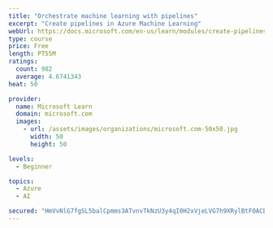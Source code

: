 ```yaml
---
title: "Orchestrate machine learning with pipelines"
excerpt: "Create pipelines in Azure Machine Learning"
webUrl: https://docs.microsoft.com/en-us/learn/modules/create-pipelines-in-aml/
type: course
price: Free
length: PT55M
ratings:
  count: 982
  average: 4.6741343
heat: 50

provider:
  name: Microsoft Learn
  domain: microsoft.com
  images:
    - url: /assets/images/organizations/microsoft.com-50x50.jpg
      width: 50
      height: 50

levels:
  - Beginner

topics:
  - Azure
  - AI

secured: "HmVvNlG7fgSL5balCpmms3ATvnvTkNzU3y4qI0H2xVjeLVG7h9XRylBtFOACBbDQVrFgUAMU/2l1f0zCgoaRYK9F5hTua6EKjXX5zmFNSZqiD3/8PfUz3T2dl8ywePKPBpfIvzH58RF72QBZbH48d4IcsD9RqsJRLGqhN90M3/mhS25nMhW9zAoBgA48kc3+3GVy0B+Ny7i/6DyEnsXZMtPKxJDLrr55jZd1FCbqgy/GMWAmxQV01QFpP/0ZRDTK4vWgbywTfcMONxmmg1uZxBmgKpMZrqLLSt8Uge+T2fTuLOLjR/hZzFlpvHE50YkT7tiluOLmOH33B0AIxRkCB9KFZXfHuWXRdvedYeq+B3Nwfr2nCHWIPiYmmb8EpWaru4EpU0y5REwnmDKgLHY/sCeiXmIH3+ca3pz+5XwKzeI=;XzdIskCFyoHQGeGclVGUCQ=="
---
```


